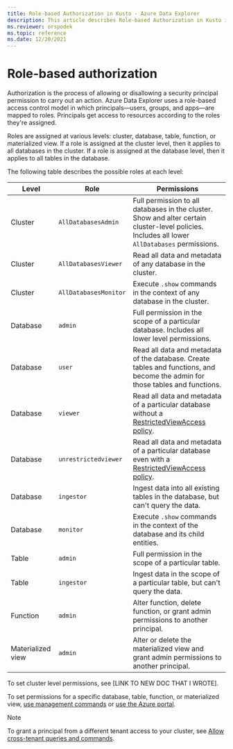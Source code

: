 ```yaml
---
title: Role-based Authorization in Kusto - Azure Data Explorer
description: This article describes Role-based Authorization in Kusto in Azure Data Explorer.
ms.reviewer: orspodek
ms.topic: reference
ms.date: 12/20/2021
---
```

# Role-based authorization

Authorization is the process of allowing or disallowing a security principal permission to carry out an action.
Azure Data Explorer uses a role-based access control model in which principals—users, groups, and apps—are mapped to roles. Principals get access to resources according to the roles they're assigned.

Roles are assigned at various levels: cluster, database, table, function, or materialized view. If a role is assigned at the cluster level, then it applies to all databases in the cluster. If a role is assigned at the database level, then it applies to all tables in the database.

The following table describes the possible roles at each level:

|Level|Role |Permissions |
|---|---|---|
|Cluster|`AllDatabasesAdmin` |Full permission to all databases in the cluster. Show and alter certain cluster-level policies. Includes all lower `AllDatabases` permissions. |
|Cluster|`AllDatabasesViewer` |Read all data and metadata of any database in the cluster. |
|Cluster|`AllDatabasesMonitor` |Execute `.show` commands in the context of any database in the cluster.|
|Database|`admin`|Full permission in the scope of a particular database. Includes all lower level permissions.  |
|Database|`user`|Read all data and metadata of the database. Create tables and functions, and become the admin for those tables and functions.|
|Database|`viewer` |Read all data and metadata of a particular database without a [RestrictedViewAccess policy](../show-table-restricted-view-access-policy-command.md). |
|Database|`unrestrictedviewer` |Read all data and metadata of a particular database even with a [RestrictedViewAccess policy](../show-table-restricted-view-access-policy-command.md). |
|Database|`ingestor` |Ingest data into all existing tables in the database, but can't query the data. |
|Database|`monitor` |Execute `.show` commands in the context of the database and its child entities.  |
|Table| `admin` |Full permission in the scope of a particular table. |
|Table|`ingestor` |Ingest data in the scope of a particular table, but can't query the data. |
|Function|`admin` |Alter function, delete function, or grant admin permissions to another principal. |
|Materialized view|`admin` |Alter or delete the materialized view and grant admin permissions to another principal. |

To set cluster level permissions, see [LINK TO NEW DOC THAT I WROTE].

To set permissions for a specific database, table, function, or materialized view, [use management commands](../security-roles.md#commands-overview) or [use the Azure portal](../../../manage-database-permissions.md).

> [!NOTE]
> To grant a principal from a different tenant access to your cluster, see [Allow cross-tenant queries and commands](../../../cross-tenant-query-and-commands.md).
